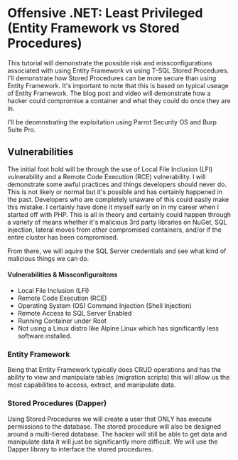 # Offensive .NET: Least Privileged (Entity Framework vs Stored Procedures)
This tutorial will demonstrate the possible risk and missconfigurations associated with using Entity Framework vs using T-SQL Stored Procedures. I'll demonstrate how Stored Procedures can be more secure than using Entity Framework. It's important to note that this is based on typical useage of Entity Framework. The blog post and video will demonstrate how a hacker could compromise a container and what they could do once they are in.  

I'll be deomnstrating the exploitation using Parrot Security OS and Burp Suite Pro.  

## Vulnerabilities
The initial foot hold will be through the use of Local File Inclusion (LFI) vulnerability and a Remote Code Execution (RCE) vulnerability. I will demonstrate some awful practices and things developers should never do. This is not likely or normal but it's possible and has certainly happened in the past. Developers who are completely unaware of this could easily make this mistake. I certainly have done it myself early on in my career when I started off with PHP. This is all in theory and certainly could happen through a variety of means whether it's malicious 3rd party libraries on NuGet, SQL injection, lateral moves from other compromised containers, and/or if the entire cluster has been compromised.

From there, we will aquire the SQL Server credentials and see what kind of malicious things we can do.  

#### Vulnerabilities & Missconfiguraitons

* Local File Inclusion (LFI)
* Remote Code Execution (RCE)
* Operating System (OS) Command Injection (Shell Injection)
* Remote Access to SQL Server Enabled
* Running Container under Root
* Not using a Linux distro like Alpine Linux which has significantly less software installed.

### Entity Framework
Being that Entity Framework typically does CRUD operations and has the ability to view and manipulate tables (migration scripts) this will allow us the most capabilities to access, extract, and manipulate data.

### Stored Procedures (Dapper)
Using Stored Procedures we will create a user that ONLY has execute permissions to the database. The stored procedure will also be designed around a multi-tiered database. The hacker will still be able to get data and manipulate data it will just be significantly more difficult. We will use the Dapper library to interface the stored procedures.